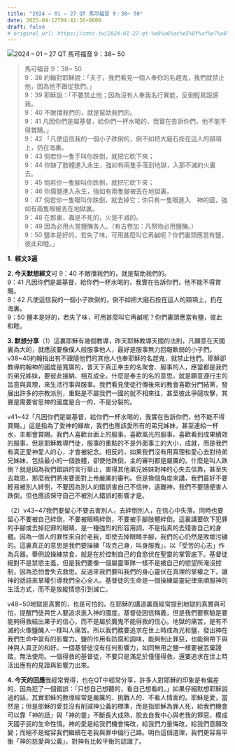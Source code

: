 ```yaml
---
title: "2024 – 01 – 27 QT 馬可福音 9：38~ 50"
date: 2025-04-12T04:41:56+0800
draft: false
# original_url: https://cmtc.tw/2024-01-27-qt-%e9%a6%ac%e5%8f%af%e7%a6%8f%e9%9f%b3-9%ef%bc%9a38-50
---
```


![2024 – 01 – 27 QT 馬可福音 9：38~ 50](/images/qt.jpg  "2024 – 01 – 27 QT 馬可福音 9：38~ 50")

> 馬可福音 9：38~ 50  
> 9：38 約翰對耶穌說：「夫子，我們看見一個人奉你的名趕鬼，我們就禁止他，因為他不跟從我們。」  
> 9：39 耶穌說：「不要禁止他；因為沒有人奉我名行異能，反倒輕易毀謗我。  
> 9：40 不敵擋我們的，就是幫助我們的。  
> 9：41 凡因你們是屬基督，給你們一杯水喝的，我實在告訴你們，他不能不得賞賜。」  
> 9：42 「凡使這信我的一個小子跌倒的，倒不如把大磨石拴在這人的頸項上，扔在海裏。  
> 9：43 倘若你一隻手叫你跌倒，就把它砍下來；  
> 9：44 你缺了肢體進入永生，強如有兩隻手落到地獄，入那不滅的火裏去。  
> 9：45 倘若你一隻腳叫你跌倒，就把它砍下來；  
> 9：46 你瘸腿進入永生，強如有兩隻腳被丟在地獄裏。  
> 9：47 倘若你一隻眼叫你跌倒，就去掉它；你只有一隻眼進入　神的國，強如有兩隻眼被丟在地獄裏。  
> 9：48 在那裏，蟲是不死的，火是不滅的。  
> 9：49 因為必用火當鹽醃各人。（有古卷加：凡祭物必用鹽醃。）  
> 9：50 鹽本是好的，若失了味，可用甚麼叫它再鹹呢？你們裏頭應當有鹽，彼此和睦。」

**1.  經文3遍**

**2. 今天默想經文**可 9：40 不敵擋我們的，就是幫助我們的。  
9：41 凡因你們是屬基督，給你們一杯水喝的，我實在告訴你們，他不能不得賞賜。  
9：42 凡使這信我的一個小子跌倒的，倒不如把大磨石拴在這人的頸項上，扔在海裏。  
9：50 鹽本是好的，若失了味，可用甚麼叫它再鹹呢？你們裏頭應當有鹽，彼此和睦。

**3. 默想分享**（1）這裏耶穌有幾個教導，昨天耶穌教導天國的法則，凡願意在天國裏為大的，就應該要像僕人般服事他人，最好是服事無力回報軟弱的小子們。v38~40約翰指出有不跟隨他們的其他人也奉耶穌的名趕鬼，就禁止他們。耶穌卻教導約翰神的國度是寬廣的，普天下真正奉主的名聚會、服事的人，應當都是我們的弟兄姊妹，要彼此接納、相互成全。什麼是奉主的名的意思，就是願意遵行主的旨意與真理，來生活行事與服事。我們看見使徒行傳後來的教會喜歡分門結黨，發展出許多的宗教派別，重點是不屬我們一國的就不相來往，甚至彼此爭競攻擊，其實是需要省思神的國度是合一的，不是分裂的。

v41~42「凡因你們是屬基督，給你們一杯水喝的，我實在告訴你們，他不能不得賞賜。」這是指為了愛神的緣故，我們也應該愛所有的弟兄姊妹，甚至連給一杯水，主都會賞賜。我們人喜歡台面上的服事，喜歡風光的服事，喜歡看到成果績效的服事，但是耶穌教導門徒，服事的重點的不是外面事工的大小，成就，而是我們有真正愛神愛人的心，才會被紀念。相反的，如果我們沒有用真理和愛心去對待弟兄姊妹，包括最小的一個肢體，卻使他跌倒，主的審判都是嚴厲的。什麼是叫人跌倒？就是因為我們錯誤的言行舉止，害得其他弟兄姊妹對神的心失去信靠，甚至失去救恩，那麼我們將來要面對上帝嚴厲的審判。但是換個角度來講，我們最好不要輕易被別人絆倒，不要因為別人的錯誤害自己不信神，遠離神。我們不要隨便害人跌倒，但也應該保守自己不被別人錯誤的影響才是。

（2）v43~47我們要留心不要去害別人，去絆倒別人，在信心中失落。同時也要留心不要被自己絆倒，不要被眼睛絆倒，不要被手腳肢體絆倒。這裏講要砍下犯罪的手腳或去掉犯罪的眼睛，是一種強烈的形容用詞，不是指真的去殘害自己的身體。因為一個人的罪性來自於老我，即使去掉眼睛手腳，我們的心仍然是敗壞污穢的。這裏真正的意思是我們要操練「攻克己身，叫身服我」，以「受苦的心志」作為兵器。舉例說操練禁食，就是在於控制自己的食慾伏在聖靈的掌管底下。基督徒絕對不是禁慾主義，但是我們要像一個屬靈軍隊一樣不是被自己的慾望所淹沒控制，因為恐怕會失去救恩。反過來我們要叫我們的身心靈伏在真理的掌權之下，讓神的話語來掌權引導我們全心全人。基督徒的生命是一個操練屬靈紀律來順服神的生活方式，而不是放縱情慾引到滅亡。

v48~50地獄是真實的，也是可怕的。在耶穌的講道裏面經常提到地獄的真實與可怕，提醒門徒與世人要追求進入神的國度。基督徒因信稱義，但是我們要察驗是要能夠得救結出果子的信心，而不是屬於魔鬼不能得救的信心。地獄的痛苦，是有不滅的火像鹽醃人一樣叫人痛苦。所以我們務要追求在世上時成為光和鹽，發出神在我們生命中當有的影響力。鹽的作用有防腐和調味，能夠制止罪惡，也能夠帶下與神與人真正的和好。一個基督徒沒有任何影響力，如同無用之鹽一樣要被丟棄踐踏，無法使用。一個得救的基督徒，不要只是滿足於僅僅得救，還要追求在世上時活出應有的見證與影響力出來。

**4. 今天的回應**我經常覺得，也在QT中經常分享，許多人對耶穌的印象是有偏差的，因為犯了一個錯誤：「只想自己想聽的，看自己想看的。」如果仔細默想耶穌說過的話，其實耶穌的教導經常是嚴厲的、挑戰人的、不看人情面的。耶穌是愛，當然是；但是耶穌的愛並沒有削減神公義的標準，而是指耶穌為罪人死，給我們機會可以靠「神的話」與「神的靈」不斷長大成熟，脫去自我中心與老我的罪惡，模成天國子民的生命性情。神的愛是給我們機會悔改，給我們力量悔改，給我們意願改變；而絕不是縱容我們繼續在老我與罪中偏行己路。明白這個道理，我們更容易平衡「神的慈愛與公義」，對神有比較平衡的認識了。